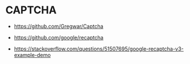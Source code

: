 # CAPTCHA

- https://github.com/Gregwar/Captcha


- https://github.com/google/recaptcha
- https://stackoverflow.com/questions/51507695/google-recaptcha-v3-example-demo